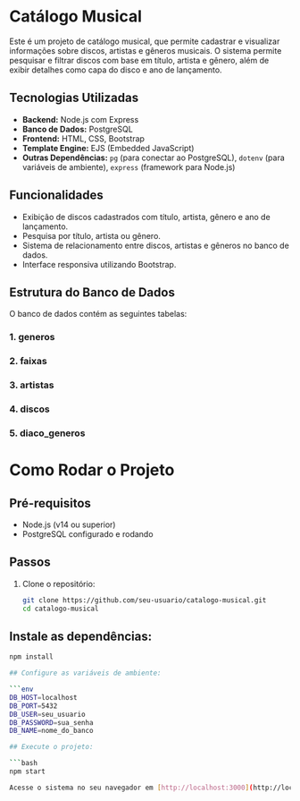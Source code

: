 # Catálogo Musical

Este é um projeto de catálogo musical, que permite cadastrar e visualizar informações sobre discos, artistas e gêneros musicais. O sistema permite pesquisar e filtrar discos com base em título, artista e gênero, além de exibir detalhes como capa do disco e ano de lançamento.

## Tecnologias Utilizadas

- **Backend:** Node.js com Express
- **Banco de Dados:** PostgreSQL
- **Frontend:** HTML, CSS, Bootstrap
- **Template Engine:** EJS (Embedded JavaScript)
- **Outras Dependências:** `pg` (para conectar ao PostgreSQL), `dotenv` (para variáveis de ambiente), `express` (framework para Node.js)

## Funcionalidades

- Exibição de discos cadastrados com título, artista, gênero e ano de lançamento.
- Pesquisa por título, artista ou gênero.
- Sistema de relacionamento entre discos, artistas e gêneros no banco de dados.
- Interface responsiva utilizando Bootstrap.

## Estrutura do Banco de Dados

O banco de dados contém as seguintes tabelas:

### 1. **generos**
### 2. **faixas**
### 3. **artistas**
### 4. **discos**
### 5. **diaco_generos**


# Como Rodar o Projeto

## Pré-requisitos

- Node.js (v14 ou superior)
- PostgreSQL configurado e rodando

## Passos

1. Clone o repositório:
   ```bash
   git clone https://github.com/seu-usuario/catalogo-musical.git
   cd catalogo-musical

## Instale as dependências:

```bash
npm install

## Configure as variáveis de ambiente:

```env
DB_HOST=localhost
DB_PORT=5432
DB_USER=seu_usuario
DB_PASSWORD=sua_senha
DB_NAME=nome_do_banco

## Execute o projeto:

```bash
npm start

Acesse o sistema no seu navegador em [http://localhost:3000](http://localhost:3000).



